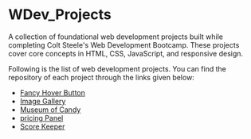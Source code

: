 # WDev_Projects
A collection of foundational web development projects built while completing Colt Steele's Web Development Bootcamp. These projects cover core concepts in HTML, CSS, JavaScript, and responsive design.

Following is the list of  web development projects. You can find the repository of each project through the links given below:

- [Fancy Hover Button](https://github.com/adeeba653/Hover-Button)
- [Image Gallery](https://github.com/adeeba653/Image-Gallery)
- [Museum of Candy](https://github.com/adeeba653/Museum-of-Candy)
- [pricing Panel](https://github.com/adeeba653/Pricing-Panel)
- [Score Keeper](https://github.com/adeeba653/Score_Keeper)
   
